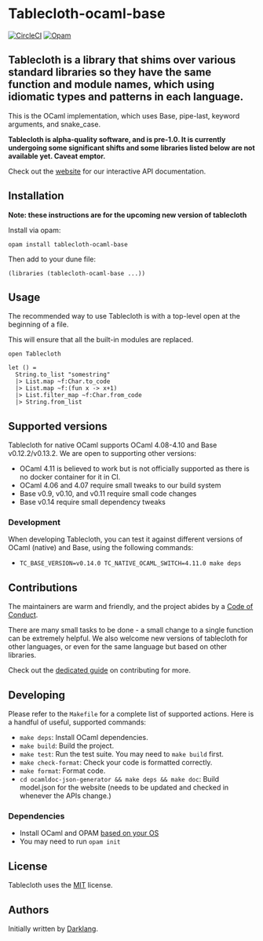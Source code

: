 # Tablecloth-ocaml-base

[![CircleCI](https://circleci.com/gh/darklang/tablecloth.svg?style=shield)](https://circleci.com/gh/darklang/tablecloth)
[![Opam](https://img.shields.io/badge/opam_package-0.7.0-brightgreen)](https://opam.ocaml.org/packages/tablecloth-ocaml-base)

Tablecloth is a library that shims over various standard libraries so they have the same function and module names, which using idiomatic types and patterns in each language.
-
This is the OCaml implementation, which uses Base, pipe-last, keyword arguments, and snake_case.

**Tablecloth is alpha-quality software, and is pre-1.0. It is currently undergoing
some significant shifts and some libraries listed below are not available yet.
Caveat emptor.**

Check out the [website](https://www.tablecloth.dev) for our interactive API documentation.

## Installation

**Note: these instructions are for the upcoming new version of tablecloth**

Install via opam:

`opam install tablecloth-ocaml-base`

Then add to your dune file:

`(libraries (tablecloth-ocaml-base ...))`

## Usage

The recommended way to use Tablecloth is with a top-level open at the beginning of a file.

This will ensure that all the built-in modules are replaced.

```
open Tablecloth

let () =
  String.to_list "somestring"
  |> List.map ~f:Char.to_code
  |> List.map ~f:(fun x -> x+1)
  |> List.filter_map ~f:Char.from_code
  |> String.from_list
```

## Supported versions

Tablecloth for native OCaml supports OCaml 4.08-4.10 and Base
v0.12.2/v0.13.2. We are open to supporting other versions:

- OCaml 4.11 is believed to work but is not officially supported as there is no
  docker container for it in CI.
- OCaml 4.06 and 4.07 require small tweaks to our build system
- Base v0.9, v0.10, and v0.11 require small code changes
- Base v0.14 require small dependency tweaks

### Development

When developing Tablecloth, you can test it against different versions of
OCaml (native) and Base, using the following commands:

- `TC_BASE_VERSION=v0.14.0 TC_NATIVE_OCAML_SWITCH=4.11.0 make deps`

## Contributions

The maintainers are warm and friendly, and the project abides by a [Code of Conduct](./CODE_OF_CONDUCT.md).

There are many small tasks to be done - a small change to a single function can be extremely
helpful. We also welcome new versions of tablecloth for other languages, or even for the same
language but based on other libraries.

Check out the [dedicated guide](./documentation/contributing.md) on contributing for more.

## Developing

Please refer to the `Makefile` for a complete list of supported actions. Here is
a handful of useful, supported commands:

- `make deps`: Install OCaml dependencies.
- `make build`: Build the project.
- `make test`: Run the test suite. You may need to `make build` first.
- `make check-format`: Check your code is formatted correctly.
- `make format`: Format code.
- `cd ocamldoc-json-generator && make deps && make doc`: Build model.json for the website (needs to be updated and checked in whenever the APIs change.)

### Dependencies

- Install OCaml and OPAM [based on your OS](https://ocaml.org/docs/install.html)
- You may need to run `opam init`

## License

Tablecloth uses the [MIT](./LICENSE) license.

## Authors

Initially written by [Darklang](https://darklang.com).
